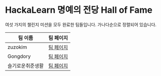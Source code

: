 # HackaLearn 명예의 전당 Hall of Fame #

여섯 가지의 챌린지 미션을 모두 완료한 팀들입니다. 가나다순으로 정렬되어 있습니다.

| 팀 이름 | 팀 페이지 |
| ------- | --------- |
| zuzokim | [팀 페이지](./teams/zuzokim.md) |
| Gongdory | [팀 페이지](./teams/Gongdory.md) |
| 슬기로운취준생활 | [팀 페이지](./teams/슬기로운취준생활.md) |